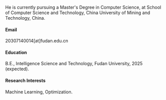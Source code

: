 

<!-- [![senli1073](https://img.shields.io/badge/senli1073-github-blue?logo=github)](https://github.com/lyapunov1999) -->

He is currently pursuing a Master's Degree in Computer Science, at School of Computer Science and Technology, China University of Mining and Technology, China.

#### Email
20307140014[at]fudan.edu.cn

#### Education
B.E., Intelligence Science and Technology, Fudan University, 2025 (expected).

#### Research Interests
Machine Learning, Optimization.

